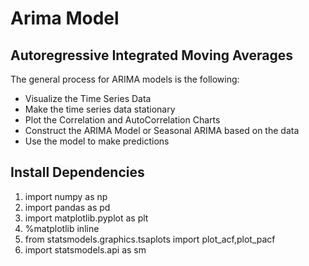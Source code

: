 # Arima Model 
## Autoregressive Integrated Moving Averages

The general process for ARIMA models is the following:
* Visualize the Time Series Data
* Make the time series data stationary
* Plot the Correlation and AutoCorrelation Charts
* Construct the ARIMA Model or Seasonal ARIMA based on the data
* Use the model to make predictions

## Install Dependencies
1. import numpy as np
2. import pandas as pd
3. import matplotlib.pyplot as plt
4. %matplotlib inline
5. from statsmodels.graphics.tsaplots import plot_acf,plot_pacf
6. import statsmodels.api as sm

